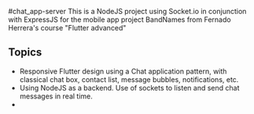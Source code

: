 #chat_app-server
This is a NodeJS project using Socket.io in conjunction with ExpressJS for the mobile app project BandNames from Fernado Herrera's course "Flutter advanced"

## Topics
- Responsive Flutter design using a Chat application pattern, with classical chat box, contact list, message bubbles, notifications, etc.
- Using NodeJS as a backend. Use of sockets to listen and send chat messages in real time.
- 
